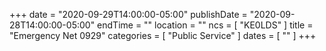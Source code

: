 +++
date = "2020-09-29T14:00:00-05:00"
publishDate = "2020-09-28T14:00:00-05:00"
endTime = ""
location = ""
ncs = [ "KE0LDS" ]
title = "Emergency Net 0929"
categories = [ "Public Service" ]
dates = [ "" ]
+++

